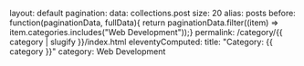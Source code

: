 layout: default
pagination:
  data: collections.post
  size: 20
  alias: posts
  before: function(paginationData, fullData){ return paginationData.filter((item)
    => item.categories.includes("Web Development"));}
permalink: /category/{{ category | slugify }}/index.html
eleventyComputed:
  title: "Category: {{ category }}"
category: Web Development
